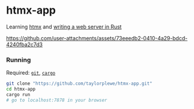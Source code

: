 # htmx-app
Learning [htmx](https://htmx.org/) and [writing a web server in Rust](https://doc.rust-lang.org/book/ch21-00-final-project-a-web-server.html)

https://github.com/user-attachments/assets/73eeedb2-0410-4a29-bdcd-4240fba2c7d3

### Running
Required: [`git`](https://git-scm.com/), [`cargo`](https://rust-lang.org)
```sh
git clone "https://github.com/taylorplewe/htmx-app.git"
cd htmx-app
cargo run
# go to localhost:7878 in your browser
```
